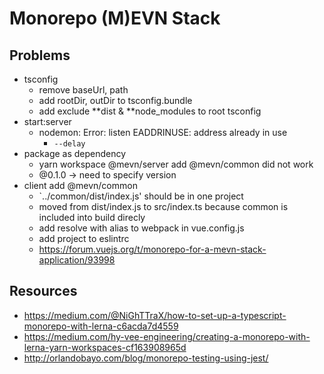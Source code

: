 # Monorepo (M)EVN Stack

## Problems

- tsconfig
  - remove baseUrl, path
  - add rootDir, outDir to tsconfig.bundle
  - add exclude **dist & **node_modules to root tsconfig
- start:server
  - nodemon: Error: listen EADDRINUSE: address already in use
    - `--delay`
- package as dependency
  - yarn workspace @mevn/server add @mevn/common did not work
  - @0.1.0 -> need to specify version
- client add @mevn/common
  -  `../common/dist/index.js' should be in one project
  - moved from dist/index.js to src/index.ts because common is included into build direcly
  - add resolve with alias to webpack in vue.config.js
  - add project to eslintrc
  - https://forum.vuejs.org/t/monorepo-for-a-mevn-stack-application/93998

## Resources

- https://medium.com/@NiGhTTraX/how-to-set-up-a-typescript-monorepo-with-lerna-c6acda7d4559
- https://medium.com/hy-vee-engineering/creating-a-monorepo-with-lerna-yarn-workspaces-cf163908965d
- http://orlandobayo.com/blog/monorepo-testing-using-jest/